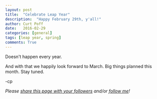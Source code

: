 ```yaml
---
layout: post
title:  "Celebrate Leap Year"
description:  "Happy February 29th, y'all!"
author: Curt Poff
date:   2016-02-29
categories: [general]
tags: [leap year, spring]
comments: True
---
```


Doesn't happen every year.

<!--more-->

And with that we happily look forward to March. Big things planned this month. Stay tuned.

-cp


*Please
<a href="https://twitter.com/intent/tweet?url={{ site.production_url }}{{ page.url }}&text={{ page.title }}&via=cpoff"
   target="_blank">
  share this page with your followers</a>
and/or
<a href="https://twitter.com/cpoff">
  follow me</a>!*
